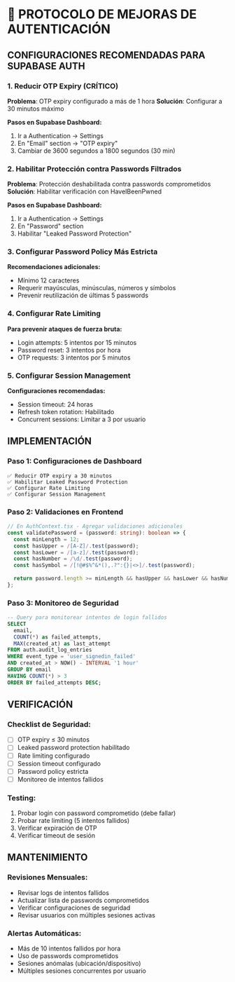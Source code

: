 # 🔐 PROTOCOLO DE MEJORAS DE AUTENTICACIÓN

## **CONFIGURACIONES RECOMENDADAS PARA SUPABASE AUTH**

### **1. Reducir OTP Expiry (CRÍTICO)**
**Problema**: OTP expiry configurado a más de 1 hora
**Solución**: Configurar a 30 minutos máximo

**Pasos en Supabase Dashboard:**
1. Ir a Authentication → Settings
2. En "Email" section → "OTP expiry"
3. Cambiar de 3600 segundos a 1800 segundos (30 min)

### **2. Habilitar Protección contra Passwords Filtrados**
**Problema**: Protección deshabilitada contra passwords comprometidos
**Solución**: Habilitar verificación con HaveIBeenPwned

**Pasos en Supabase Dashboard:**
1. Ir a Authentication → Settings
2. En "Password" section
3. Habilitar "Leaked Password Protection"

### **3. Configurar Password Policy Más Estricta**
**Recomendaciones adicionales:**
- Mínimo 12 caracteres
- Requerir mayúsculas, minúsculas, números y símbolos
- Prevenir reutilización de últimas 5 passwords

### **4. Configurar Rate Limiting**
**Para prevenir ataques de fuerza bruta:**
- Login attempts: 5 intentos por 15 minutos
- Password reset: 3 intentos por hora
- OTP requests: 3 intentos por 5 minutos

### **5. Configurar Session Management**
**Configuraciones recomendadas:**
- Session timeout: 24 horas
- Refresh token rotation: Habilitado
- Concurrent sessions: Limitar a 3 por usuario

## **IMPLEMENTACIÓN**

### **Paso 1: Configuraciones de Dashboard**
```
✅ Reducir OTP expiry a 30 minutos
✅ Habilitar Leaked Password Protection  
✅ Configurar Rate Limiting
✅ Configurar Session Management
```

### **Paso 2: Validaciones en Frontend**
```typescript
// En AuthContext.tsx - Agregar validaciones adicionales
const validatePassword = (password: string): boolean => {
  const minLength = 12;
  const hasUpper = /[A-Z]/.test(password);
  const hasLower = /[a-z]/.test(password);
  const hasNumber = /\d/.test(password);
  const hasSymbol = /[!@#$%^&*(),.?":{}|<>]/.test(password);
  
  return password.length >= minLength && hasUpper && hasLower && hasNumber && hasSymbol;
};
```

### **Paso 3: Monitoreo de Seguridad**
```sql
-- Query para monitorear intentos de login fallidos
SELECT 
  email,
  COUNT(*) as failed_attempts,
  MAX(created_at) as last_attempt
FROM auth.audit_log_entries 
WHERE event_type = 'user_signedin_failed'
AND created_at > NOW() - INTERVAL '1 hour'
GROUP BY email
HAVING COUNT(*) > 3
ORDER BY failed_attempts DESC;
```

## **VERIFICACIÓN**

### **Checklist de Seguridad:**
- [ ] OTP expiry ≤ 30 minutos
- [ ] Leaked password protection habilitado
- [ ] Rate limiting configurado
- [ ] Session timeout configurado
- [ ] Password policy estricta
- [ ] Monitoreo de intentos fallidos

### **Testing:**
1. Probar login con password comprometido (debe fallar)
2. Probar rate limiting (5 intentos fallidos)
3. Verificar expiración de OTP
4. Verificar timeout de sesión

## **MANTENIMIENTO**

### **Revisiones Mensuales:**
- Revisar logs de intentos fallidos
- Actualizar lista de passwords comprometidos
- Verificar configuraciones de seguridad
- Revisar usuarios con múltiples sesiones activas

### **Alertas Automáticas:**
- Más de 10 intentos fallidos por hora
- Uso de passwords comprometidos
- Sesiones anómalas (ubicación/dispositivo)
- Múltiples sesiones concurrentes por usuario
